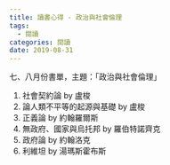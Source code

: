 ```yaml
---
title: 讀書心得 - 政治與社會倫理
tags:
  - 閱讀  
categories: 閱讀
date: 2019-08-31
---
```

七、八月份書單，主題：「政治與社會倫理」

1. 社會契約論 by 盧梭
2. 論人類不平等的起源與基礎 by 盧梭
3. 正義論 by 約翰羅爾斯
4. 無政府、國家與烏托邦 by 羅伯特諾齊克
5. 政府論 by 約翰洛克
6. 利維坦 by 湯瑪斯霍布斯